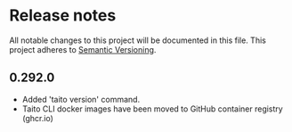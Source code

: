 # Release notes

All notable changes to this project will be documented in this file.
This project adheres to [Semantic Versioning](http://semver.org/).

## 0.292.0

- Added 'taito version' command.
- Taito CLI docker images have been moved to GitHub container registry (ghcr.io)
